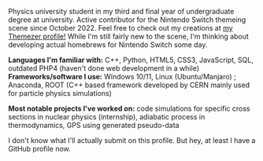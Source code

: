 Physics university student in my third and final year of undergraduate degree at university.
Active contributor for the Nintendo Switch themeing scene since October 2022. Feel free to check out my creations at [my Themezer profile!](https://themezer.net/creators/382997176307154945)
While I'm still fairly new to the scene, I'm thinking about developing actual homebrews for Nintendo Switch some day.

**Languages I'm familiar with:** C++, Python, HTML5, CSS3, JavaScript, SQL, outdated PHP4 (haven't done web development in a while)
**Frameworks/software I use:** Windows 10/11, Linux (Ubuntu/Manjaro) ; Anaconda, ROOT (C++ based framework developed by CERN mainly used for particle physics simulations)

**Most notable projects I've worked on:** code simulations for specific cross sections in nuclear physics (internship), adiabatic process in thermodynamics, GPS using generated pseudo-data

I don't know what I'll actually submit on this profile. But hey, at least I have a GitHub profile now.
